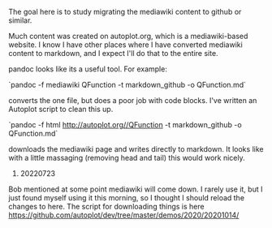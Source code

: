 The goal here is to study migrating the mediawiki content to github or
similar.

Much content was created on autoplot.org, which is a mediawiki-based
website. I know I have other places where I have converted mediawiki
content to markdown, and I expect I'll do that to the entire site.

pandoc looks like its a useful tool. For example:

\`pandoc -f mediawiki QFunction -t markdown\_github -o QFunction.md\`

converts the one file, but does a poor job with code blocks. I've
written an Autoplot script to clean this up.

\`pandoc -f html <http://autoplot.org//QFunction> -t markdown\_github -o
QFunction.md\`

downloads the mediawiki page and writes directly to markdown. It looks
like with a little massaging (removing head and tail) this would work
nicely.

1.  20220723

Bob mentioned at some point mediawiki will come down. I rarely use it,
but I just found myself using it this morning, so I thought I should
reload the changes to here. The script for downloading things is here
<https://github.com/autoplot/dev/tree/master/demos/2020/20201014/>

